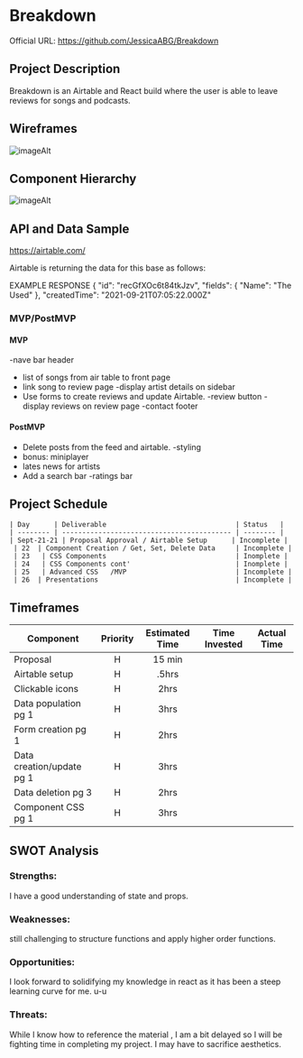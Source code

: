 # Breakdown

Official URL: 
https://github.com/JessicaABG/Breakdown

## Project Description

Breakdown is an Airtable and React build where the user is able to leave reviews for songs and podcasts.

## Wireframes

![imageAlt](https://i.imgur.com/UmiLGEd.png)

## Component Hierarchy

![imageAlt](https://i.imgur.com/ah81SSn.png)

## API and Data Sample

https://airtable.com/
<!-- https://airtable.com/appuTL80FmQaglhTs/api/docs#curl/table:artists:retrieve -->
Airtable is returning the data for this base as follows:
<!-- 
curl https://api.airtable.com/v0/appuTL80FmQaglhTs/Artists/recGfXOc6t84tkJzv \
  -H "Authorization: Bearer YOUR_API_KEY" -->

EXAMPLE RESPONSE
{
    "id": "recGfXOc6t84tkJzv",
    "fields": {
        "Name": "The Used"
    },
    "createdTime": "2021-09-21T07:05:22.000Z"
 
### MVP/PostMVP

#### MVP
-nave bar header
- list of songs from air table to front page
- link song to review page
-display artist details on sidebar
- Use forms to create reviews and update Airtable.
-review button
-display reviews on review page
-contact footer

#### PostMVP
- Delete posts from the feed and airtable.
-styling
- bonus: miniplayer
- lates news for artists
- Add a search bar
-ratings bar

## Project Schedule

    | Day      | Deliverable                                | Status   |
    | -------- | ------------------------------------------ | -------- |
    | Sept-21-21 | Proposal Approval / Airtable Setup      | Incomplete |
     | 22  | Component Creation / Get, Set, Delete Data     | Incomplete |
     | 23   | CSS Components                                | Inomplete |
     | 24   | CSS Components cont'                          | Inomplete |
     | 25   | Advanced CSS   /MVP                           | Incomplete |
     | 26  | Presentations                                  | Incomplete |

## Timeframes

| Component                 | Priority | Estimated Time | Time Invested | Actual Time |
| ------------------------- | :------: | :------------: | :-----------: | :---------: |
| Proposal                  |    H     |      15 min    |               |            |
| Airtable setup            |    H     |     .5hrs      |               |            |
| Clickable icons           |    H     |      2hrs      |               |            |
| Data population pg 1      |    H     |      3hrs      |               |            |
| Form creation pg 1        |    H     |      2hrs      |               |            |
| Data creation/update pg 1 |    H     |      3hrs      |               |            |
| Data deletion pg 3        |    H     |      2hrs      |               |            |
| Component CSS pg 1        |    H     |      3hrs      |               |            |



## SWOT Analysis

### Strengths:

I have a good understanding of state and props.

### Weaknesses:

still challenging to structure functions and apply higher order functions. 


### Opportunities:

I look forward to solidifying my knowledge in react as it has been a steep learning curve for me. u-u
 

### Threats:

While I know how to reference the material , I am a bit delayed so I will be fighting time in completing my project. I may have to sacrifice aesthetics.
